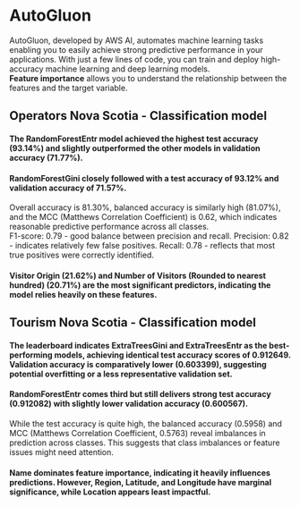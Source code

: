 # AutoGluon
AutoGluon, developed by AWS AI, automates machine learning tasks enabling you to easily achieve strong predictive performance in your applications. With just a few lines of code, you can train and deploy high-accuracy machine learning and deep learning models.  
**Feature importance** allows you to understand the relationship between the features and the target variable.


## Operators Nova Scotia - Classification model
#### The **RandomForestEntr** model achieved the highest test accuracy (93.14%) and slightly outperformed the other models in validation accuracy (71.77%).  
#### **RandomForestGini** closely followed with a test accuracy of 93.12% and validation accuracy of 71.57%.  
Overall accuracy is 81.30%, balanced accuracy is similarly high (81.07%), and the MCC (Matthews Correlation Coefficient) is 0.62, which indicates reasonable predictive performance across all classes.  
F1-score: 0.79 - good balance between precision and recall.
Precision: 0.82 - indicates relatively few false positives.
Recall: 0.78 - reflects that most true positives were correctly identified.  
#### **Visitor Origin** (21.62%) and Number of Visitors (Rounded to nearest hundred) (20.71%) are the most significant predictors, indicating the model relies heavily on these features.

## Tourism Nova Scotia - Classification model  
#### The leaderboard indicates **ExtraTreesGini** and **ExtraTreesEntr** as the best-performing models, achieving identical test accuracy scores of 0.912649. Validation accuracy is comparatively lower (0.603399), suggesting potential overfitting or a less representative validation set.      
#### RandomForestEntr comes third but still delivers strong test accuracy (0.912082) with slightly lower validation accuracy (0.600567).      
While the test accuracy is quite high, the balanced accuracy (0.5958) and MCC (Matthews Correlation Coefficient, 0.5763) reveal imbalances in prediction across classes. This suggests that class imbalances or feature issues might need attention.      
#### **Name** dominates feature importance, indicating it heavily influences predictions. However, Region, Latitude, and Longitude have marginal significance, while Location appears least impactful.
